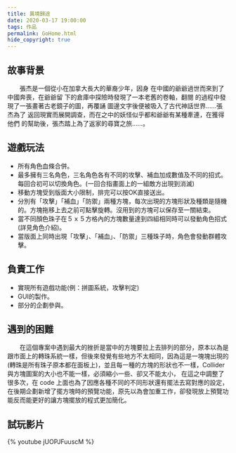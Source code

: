 ```yaml
---
title: 異境歸途
date: 2020-03-17 19:00:00
tags: 作品
permalink: GoHome.html
hide_copyright: true
---
```


## 故事背景

　　張杰是一個從小在加拿大長大的華裔少年，因身 在中國的爺爺過世而來到了中國奔喪，在爺爺留 下的倉庫中探險時發現了一本老舊的卷軸，翻閱 的過程中發現了一張畫著古老鏡子的圖，再覆誦 圖邊文字後便被吸入了古代神話世界......張杰為了 返回現實而展開調查，而在之中的妖怪似乎都和爺爺有某種牽連，在獲得他們 的幫助後，張杰踏上為了返家的尋寶之旅......。

<!-- more -->

## 遊戲玩法
* 所有角色血條合併。
* 最多擁有三名角色，三名角色各有不同的攻擊、補血加成數值及不同的招式。每回合初可以切換角色。(一回合指畫面上的一組敵方出現到消滅)
* 移動方塊受到版面大小限制，排完可以按OK直接送出。
* 分別有「攻擊」「補血」「防禦」兩種方塊，每次出現的方塊形狀及種類是隨機的。方塊拖移上去之前可點擊旋轉。沒用到的方塊可以保存至一關結束。
* 當不同顏色珠子在５ｘ５方格內的方塊數量達到四組相同時可以發動角色招式(詳見角色介紹)。
* 當版面上同時出現「攻擊」、「補血」、「防禦」三種珠子時，角色會發動群體攻擊。

## 負責工作
* 實現所有遊戲功能(例：拼圖系統，攻擊判定)
* GUI的製作。
* 部分的企劃參與。

## 遇到的困難

　　在這個專案中遇到最大的挫折是當中的方塊要拉上去排列的部分，原本以為是跟市面上的轉珠系統一樣，但後來發覺有些地方不太相同，因為這是一塊塊出現的(轉珠是所有珠子原本都在面板上)，並且每一種的方塊的形狀也不一樣，Collider與方塊圖案的大小也不能一樣，必須縮小一些、卻又不能太小， 在這之中調整了很多次，在 code 上面也為了因應各種不同的不同形狀還有擺法去寫對應的設定，在後期企劃新增了擺方塊時的預覽功能，原先以為會加重工作，卻發現放上預覽功能反而能更好的讓方塊擺放的程式更加簡化。

## 試玩影片

{% youtube jUOPJFuuscM %}
